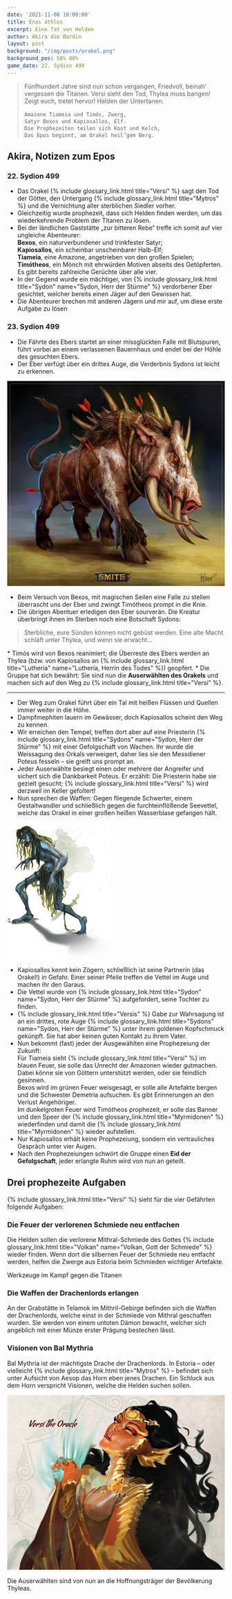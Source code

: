 ```yaml
---
date: '2021-11-06 16:00:00'
title: Énas áthlos
excerpt: Eine Tat von Helden
author: Akira die Bardin
layout: post
background: "/img/posts/orakel.png"
background_pos: 50% 80%
game_date: 22. Sydion 499
---
```


<div class="rhyme">
  <blockquote>
    Fünfhundert Jahre sind nun schon vergangen,
    Friedvoll, beinah’ vergessen die Titanen.
    Versi sieht den Tod, Thylea muss bangen!
    Zeigt euch, tretet hervor! Helden der Untertanen.

    Amazone Tiameia und Timós, Zwerg,
    Satyr Bexos und Kapiosallos, Elf.
    Die Prophezeiten teilen sich Kost und Kelch,
    Das Epos beginnt, am Orakel heil’gem Berg.
  </blockquote>
</div>

## Akira, Notizen zum Epos
### 22. Sydion 499

* Das Orakel {% include glossary_link.html title="Versi" %} sagt den Tod der Götter, den Untergang {% include glossary_link.html title="Mytros" %} und die Vernichtung aller sterblichen Siedler vorher.
* Gleichzeitig wurde prophezeit, dass sich Helden finden werden, um das wiederkehrende Problem der Titanen zu lösen.
* Bei der ländlichen Gaststätte „zur bitteren Rebe“ treffe ich somit auf vier ungleiche Abenteurer:<br>
<b>Bexos</b>, ein naturverbundener und trinkfester Satyr;<br>
<b>Kapiosallos</b>, ein scheinbar unscheinbarer Halb-Elf;<br>
<b>Tiameia</b>, eine Amazone, angetrieben von den großen Spielen;<br>
<b>Timótheos</b>, ein Mönch mit ehrwürden Motiven abseits des Getöpferten.<br>
Es gibt bereits zahlreiche Gerüchte über alle vier.
* In der Gegend wurde ein mächtiger, von {% include glossary_link.html title="Sydon" name="Sydon, Herr der Stürme" %} verdorbener Eber gesichtet, welcher bereits einen Jäger auf den Gewissen hat.
* Die Abenteurer brechen mit anderen Jägern und mir auf, um diese erste Aufgabe zu lösen

### 23. Sydion 499
* Die Fährte des Ebers startet an einer missglückten Falle mit Blutspuren, führt vorbei an einem verlassenen Bauernhaus und endet bei der Höhle des gesuchten Ebers.
* Der Eber verfügt über ein drittes Auge, die Verderbnis Sydons ist leicht zu erkennen.

<img src="/img/posts/eber_low_res.png">

* Beim Versuch von Bexos, mit magischen Seilen eine Falle zu stellen überrascht uns der Eber und zwingt Timótheos prompt in die Knie.
* Die übrigen Abentuer erledigen den Eber sourverän. Die Kreatur überbringt ihnen im Sterben noch eine Botschaft Sydons:
<blockquote>
Sterbliche, eure Sünden können nicht gebüst werden. Eine alte Macht schläft unter Thylea, und wenn sie erwacht...
</blockquote>
* Timós wird von Bexos reanimiert; die Überreste des Ebers werden an Thylea (bzw. von Kapiosallos an {% include glossary_link.html title="Lutheria" name="Lutheria, Herrin des Todes" %}) geopfert.
* Die Gruppe hat sich bewährt: Sie sind nun die <b>Auserwählten des Orakels</b> und machen sich auf den Weg zu {% include glossary_link.html title="Versi" %}.

<hr>

* Der Weg zum Orakel führt über ein Tal mit heißen Flüssen und Quellen immer weiter in die Höhe.
* Dampfmephiten lauern im Gewässer, doch Kapiosallos scheint den Weg zu kennen.
* Wir erreichen den Tempel, treffen dort aber auf eine Priesterin {% include glossary_link.html title="Sydons" name="Sydon, Herr der Stürme" %} mit einer Gefolgschaft von Wachen.
Ihr wurde die Weissagung des Orkals verweigert, daher lies sie den Messdiener Poteus fesseln – sie greift uns prompt an.
* Jeder Auserwählte besiegt einen oder mehrere der Angreifer und sichert sich die Dankbarkeit Poteus. Er erzählt: Die Priesterin habe sie gezielt gesucht; {% include glossary_link.html title="Versi" %} wird derzweil im Keller gefoltert!
* Nun sprechen die Waffen: Gegen fliegende Schwerter, einem Gestaltwandler und schließlich gegen die furchteinflößende Seevettel, welche das Orakel in einer großen heißen Wasserblase gefangen hält.

<img src="/img/posts/heleka.jpg">

* Kapiosallos kennt kein Zögern, schließlich ist seine Partnerin (das Orakel!) in Gefahr. Einer seiner Pfeile treffen die Vettel im Auge und machen ihr den Garaus.
* Die Vettel wurde von {% include glossary_link.html title="Sydon" name="Sydon, Herr der Stürme" %} aufgefordert, seine Tochter zu finden.
* {% include glossary_link.html title="Versis" %} Gabe zur Wahrsagung ist an ein drittes, rote Auge {% include glossary_link.html title="Sydons" name="Sydon, Herr der Stürme" %} unter ihrem goldenen Kopfschmuck gekünpft. Sie hat aber keinen guten Kontakt zu ihrem Vater.
* Nun bekommt (fast) jeder der Ausgewählten eine Prophezeiung der Zukunft:<br>
Für Tiameia sieht {% include glossary_link.html title="Versi" %} im blauen Feuer, sie solle das Unrecht der Amazonen wieder gutmachen. Dabei könne sie von Göttern unterstützt werden, oder sie feindlich gesinnen.<br>
Bexos wird im grünen Feuer weisgesagt, er solle alle Artefakte bergen und die Schwester Demetria aufsuchen. Es gibt Erinnerungen an den Verlust Angehöriger.<br>
Im dunkelgroten Feuer wird Timótheos prophezeit, er solle das Banner und den Speer der {% include glossary_link.html title="Myrmidonen" %} wiederfinden und damit die {% include glossary_link.html title="Myrmidonen" %} wieder aufstellen.<br>
* Nur Kapiosallos erhält keine Prophezeiung, sondern ein vertrauliches Gespräch unter vier Augen.
* Nach den Prophezeiungen schwört die Gruppe einen <b>Eid der Gefolgschaft</b>, jeder erlangte Ruhm wird von nun an geteilt.

## Drei prophezeite Aufgaben

{% include glossary_link.html title="Versi" %} sieht für die vier Gefährten folgende Aufgaben:

<div class="infobox quest">
  <h3>Die Feuer der verlorenen Schmiede neu entfachen</h3>
  <p>Die Helden sollen die verlorene Mithral-Schmiede des Gottes {% include glossary_link.html title="Volkan" name="Volkan, Gott der Schmiede" %} wieder finden.
  Wenn dort die silbernen Feuer der Schmiede neu entfacht werden, helfen die Zwerge aus Estoria beim Schmieden wichtiger Artefakte.</p>
  <p class="reward">Werkzeuge im Kampf gegen die Titanen</p>
</div>

<div class="infobox quest">
  <h3>Die Waffen der Drachenlords erlangen</h3>
  <p>An der Grabstätte in Telamok im Mithril-Gebirge befinden sich die Waffen der Drachenlords, welche einst in der Schmiede von Mithral geschaffen wurden.
  Sie werden von einem untoten Dämon bewacht, welcher sich angeblich mit einer Münze erster Prägung bestechen lässt.</p>
</div>

<div class="infobox quest">
  <h3>Visionen von Bal Mythria</h3>
  <p>Bal Mythria ist der mächtigste Drache der Drachenlords.
  In Estoria – oder vielleicht {% include glossary_link.html title="Mytros" %} – befindet sich unter Aufsicht von Aesop das Horn eben jenes Drachen.
  Ein Schluck aus dem Horn verspricht Visionen, welche die Helden suchen sollen.</p>
</div>

<img src="/img/posts/versi.jpg">

Die Auserwählten sind von nun an die Hoffnungsträger der Bevölkerung Thyleas.
